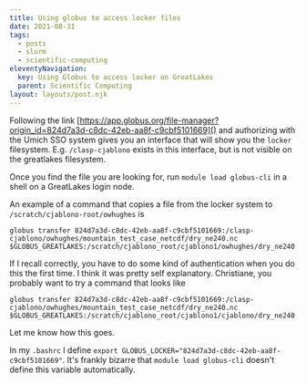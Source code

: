 ```yaml
---
title: Using globus to access locker files  
date: 2021-08-31
tags:
  - posts
  - slurm
  - scientific-computing
eleventyNavigation:
  key: Using Globus to access locker on GreatLakes
  parent: Scientific Computing
layout: layouts/post.njk
---
```


Following the link [https://app.globus.org/file-manager?origin_id=824d7a3d-c8dc-42eb-aa8f-c9cbf5101669]()
and authorizing with the Umich SSO system gives you an interface that will
show you the `locker` filesystem. E.g. `/clasp-cjablono` exists in this interface, but is not visible on the greatlakes filesystem.

Once you find the file you are looking for, run `module load globus-cli` in a shell on a GreatLakes login node. 

An example of a command that copies a file from the locker system to `/scratch/cjablono-root/owhughes` is
```
globus transfer 824d7a3d-c8dc-42eb-aa8f-c9cbf5101669:/clasp-cjablono/owhughes/mountain_test_case_netcdf/dry_ne240.nc $GLOBUS_GREATLAKES:/scratch/cjablono_root/cjablono1/owhughes/dry_ne240.nc
```

If I recall correctly, you have to do some kind of authentication when you do this the first time. I think it was pretty self explanatory.
Christiane, you probably want to try a command that looks like 
```
globus transfer 824d7a3d-c8dc-42eb-aa8f-c9cbf5101669:/clasp-cjablono/owhughes/mountain_test_case_netcdf/dry_ne240.nc $GLOBUS_GREATLAKES:/scratch/cjablono_root/cjablono1/cjablono/dry_ne240.nc
```

Let me know how this goes.

In my `.bashrc` I define `export GLOBUS_LOCKER="824d7a3d-c8dc-42eb-aa8f-c9cbf5101669"`. It's frankly bizarre that
`module load globus-cli` doesn't define this variable automatically. 







